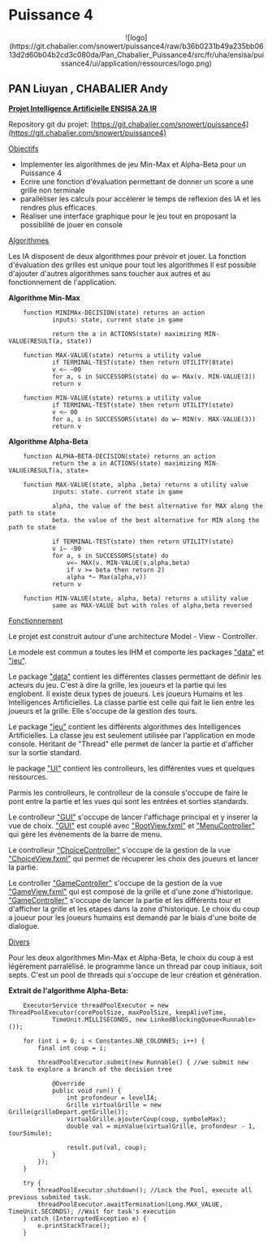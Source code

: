 Puissance 4
===========
<center>
![logo](https://git.chabalier.com/snowert/puissance4/raw/b36b0231b49a235bb0613d2d60b04b2cd3c080da/Pan_Chabalier_Puissance4/src/fr/uha/ensisa/puissance4/ui/application/ressources/logo.png)
</center>

PAN Liuyan , CHABALIER Andy
-----------

<u>**Projet Intelligence Artificielle ENSISA 2A IR**</u>

Repository git du projet: [https://git.chabalier.com/snowert/puissance4](https://git.chabalier.com/snowert/puissance4)

<u>Objectifs</u>

- Implementer les algorithmes de jeu Min-Max et Alpha-Beta pour un Puissance 4
- Ecrire une fonction d'évaluation permettant de donner un score a une grille non terminale
- paralléliser les calculs pour accélerer le temps de reflexion des IA et les rendres plus efficaces
- Réaliser une interface graphique pour le jeu tout en proposant la possibilité de jouer en console

<u>Algorithmes</u>

Les IA disposent de deux algorithmes pour prévoir et jouer. La fonction d'évaluation des grilles est unique pour tout les algorithmes
Il est possible d'ajouter d'autres algorithmes sans toucher aux autres et au fonctionnement de l'application.

**Algorithme Min-Max**

		function MINIMAx-DECISION(state) returns an action
				inputs: state, current state in game

				return the a in ACTIONS(state) maximizing MIN-VALUE(RESULT(a, state))

		function MAX-VALUE(state) returns a utility value
				if TERMINAL-TEST(state) then return UTILITY(8tate)
				v <— —00
				for a, s in SUCCESSORS(state) do w— MAx(v. MIN-VALUE(3))
				return v

		function MIN-VALUE(state) returns a utility value
				if TERMINAL-TEST(state) then return UTILITY(state)
				v <— 00
				for a, s in SUCCESSORS(state) do w— MIN(v. MAX-VALUE(3))
				return v
				
				
**Algorithme Alpha-Beta**

		function ALPHA—BETA-DECISION(state) returns an action
				return the a in ACTIONS(state) maximizing MIN-VALUE(RESULT(a, state»

		function MAX-VALUE(state, alpha ,beta) returns a utility value
				inputs: state. current state in game

				alpha, the value of the best alternative for MAX along the path to state
				beta. the value of the best alternative for MIN along the path to state

				if TERMINAL-TEST(state) then return UTILITY(state)
				v i— -00
				for a, s in SUCCESSORS(state) do
					v<— MAX(v. MIN-VALUE(s,alpha,beta)
					if v >= beta then return 2)
					alpha *— Max(alpha,v))
				return v

		function MIN-VALUE(state, alpha, beta) returns a utility value
				same as MAX-VALUE but with roles of alpha,beta reversed
				
<u>Fonctionnement</u>

Le projet est construit autour d'une architecture Model - View - Controller.

Le modele est commun a toutes les IHM et comporte les packages ["data"](https://git.chabalier.com/snowert/puissance4/src/master/Pan_Chabalier_Puissance4/src/fr/uha/ensisa/puissance4/data) et ["jeu"](https://git.chabalier.com/snowert/puissance4/src/master/Pan_Chabalier_Puissance4/src/fr/uha/ensisa/puissance4/jeu).

Le package ["data"](https://git.chabalier.com/snowert/puissance4/src/master/Pan_Chabalier_Puissance4/src/fr/uha/ensisa/puissance4/data) contient les différentes classes permettant de définir les acteurs du jeu.
C'est à dire la grille, les joueurs et la partie qui les englobent. 
Il existe deux types de joueurs. Les joueurs Humains et les Intelligences Artificielles.
La classe partie est celle qui fait le lien entre les joueurs et la grille. Elle s'occupe
de la gestion des tours.

Le package ["jeu"](https://git.chabalier.com/snowert/puissance4/src/master/Pan_Chabalier_Puissance4/src/fr/uha/ensisa/puissance4/jeu) contient les différents algorithmes des Intelligences Artificielles.
La classe jeu est seulement utilisée par l'application en mode console. Héritant de "Thread" 
elle permet de lancer la partie et d'afficher sur la sortie standard.


le package ["UI"](https://git.chabalier.com/snowert/puissance4/src/master/Pan_Chabalier_Puissance4/src/fr/uha/ensisa/puissance4/ui) contient les controlleurs, les différentes vues et quelques ressources.

Parmis les controlleurs, le controlleur de la console s'occupe de faire le pont entre la partie
et les vues qui sont les entrées et sorties standards.

Le controlleur ["GUI"](https://git.chabalier.com/snowert/puissance4/src/master/Pan_Chabalier_Puissance4/src/fr/uha/ensisa/puissance4/ui/controller/GUI.java) s'occupe de lancer l'affichage principal et y inserer la vue de choix. 
["GUI"](https://git.chabalier.com/snowert/puissance4/src/master/Pan_Chabalier_Puissance4/src/fr/uha/ensisa/puissance4/ui/controller/GUI.java) est couplé avec ["RootView.fxml"](https://git.chabalier.com/snowert/puissance4/src/master/Pan_Chabalier_Puissance4/src/fr/uha/ensisa/puissance4/ui/view/RootView.fxml) et ["MenuController"](https://git.chabalier.com/snowert/puissance4/src/master/Pan_Chabalier_Puissance4/src/fr/uha/ensisa/puissance4/ui/controller/MenuController.java)
qui gère les évènements de la barre de menu.

Le controlleur ["ChoiceController"](https://git.chabalier.com/snowert/puissance4/src/master/Pan_Chabalier_Puissance4/src/fr/uha/ensisa/puissance4/ui/controller/ChoiceController.java) s'occupe de la gestion de la vue ["ChoiceView.fxml"](https://git.chabalier.com/snowert/puissance4/src/master/Pan_Chabalier_Puissance4/src/fr/uha/ensisa/puissance4/ui/view/ChoiceView.fxml) qui permet de récuperer les choix des joueurs et lancer la partie.

Le controller ["GameController"](https://git.chabalier.com/snowert/puissance4/src/master/Pan_Chabalier_Puissance4/src/fr/uha/ensisa/puissance4/ui/controller/GameController.java) s'occupe de la gestion de la vue ["GameView.fxml"](https://git.chabalier.com/snowert/puissance4/src/master/Pan_Chabalier_Puissance4/src/fr/uha/ensisa/puissance4/ui/view/GameView.fxml) qui est composé de la grille et d'une zone d'historique.
["GameController"](https://git.chabalier.com/snowert/puissance4/src/master/Pan_Chabalier_Puissance4/src/fr/uha/ensisa/puissance4/ui/controller/GameController.java) s'occupe de lancer la partie et les différents tour et d'afficher la grille et les etapes dans la zone d'historique.
Le choix du coup a joueur pour les joueurs humains est demandé par le biais d'une boite de dialogue.

<u>Divers</u>

Pour les deux algorithmes Min-Max et Alpha-Beta, le choix du coup à est légèrement parralélisé. le programme lance un thread 
par coup initiaux, soit septs. C'est un pool de threads qui s'occupe de leur création et génération.

**Extrait de l'algorithme Alpha-Beta:**

		ExecutorService threadPoolExecutor = new ThreadPoolExecutor(corePoolSize, maxPoolSize, keepAliveTime,
				TimeUnit.MILLISECONDS, new LinkedBlockingQueue<Runnable>());

		for (int i = 0; i < Constantes.NB_COLONNES; i++) {
			final int coup = i;

			threadPoolExecutor.submit(new Runnable() { //we submit new task to explore a branch of the decision tree

				@Override
				public void run() {
					int profondeur = levelIA;
					Grille virtualGrille = new Grille(grilleDepart.getGrille());
					virtualGrille.ajouterCoup(coup, symboleMax);
					double val = minValue(virtualGrille, profondeur - 1, tourSimule);

					result.put(val, coup);
				}
			});
		}

		try {
			threadPoolExecutor.shutdown(); //Lock the Pool, execute all previous submited task.
			threadPoolExecutor.awaitTermination(Long.MAX_VALUE, TimeUnit.SECONDS); //Wait for task's execution
		} catch (InterruptedException e) {
			e.printStackTrace();
		}